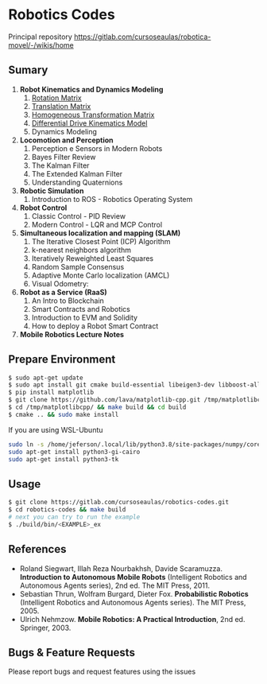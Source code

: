 # Robotics Codes

Principal repository https://gitlab.com/cursoseaulas/robotica-movel/-/wikis/home

## Sumary

1. **Robot Kinematics and Dynamics Modeling**
	1. [Rotation Matrix](src/examples/1/rotation_ex.cpp)
	1. [Translation Matrix](src/examples/1/translation_ex.cpp)
	1. [Homogeneous Transformation Matrix](src/examples/1/hTransformation_ex.cpp)
	1. [Differential Drive Kinematics Model](src/examples/1/diff_drive_Kinematics_ex.cpp)
	1. Dynamics Modeling
1. **Locomotion and Perception**
	1. Perception e Sensors in Modern Robots
	1. Bayes Filter Review
	1. The Kalman Filter
	1. The Extended Kalman Filter
	1. Understanding Quaternions
1. **Robotic Simulation**
	1. Introduction to ROS - Robotics Operating System
1. **Robot Control**
	1. Classic Control - PID Review
	1. Modern Control - LQR and MCP Control
1. **Simultaneous localization and mapping (SLAM)**
	1. The Iterative Closest Point (ICP) Algorithm
	1. k-nearest neighbors algorithm
	1. Iteratively Reweighted Least Squares
	1. Random Sample Consensus
	1. Adaptive Monte Carlo localization (AMCL)
	1. Visual Odometry:
1. **Robot as a Service (RaaS)**
	1. An Intro to Blockchain
	1. Smart Contracts and Robotics
	1. Introduction to EVM and Solidity
	1. How to deploy a Robot Smart Contract
1. **Mobile Robotics Lecture Notes**

## Prepare Environment

```bash
$ sudo apt-get update 
$ sudo apt install git cmake build-essential libeigen3-dev libboost-all-dev -y
$ pip install matplotlib
$ git clone https://github.com/lava/matplotlib-cpp.git /tmp/matplotlibcpp
$ cd /tmp/matplotlibcpp/ && make build && cd build
$ cmake .. && sudo make install
```
If you are using WSL-Ubuntu

```bash
sudo ln -s /home/jeferson/.local/lib/python3.8/site-packages/numpy/core/include/numpy /usr/include/numpy
sudo apt-get install python3-gi-cairo
sudo apt-get install python3-tk
```

## Usage

```bash
$ git clone https://gitlab.com/cursoseaulas/robotics-codes.git
$ cd robotics-codes && make build
# next you can try to run the example
$ ./build/bin/<EXAMPLE>_ex
```

## References

* Roland Siegwart, Illah Reza Nourbakhsh, Davide Scaramuzza. **Introduction to Autonomous Mobile Robots** (Intelligent Robotics and Autonomous Agents series), 2nd ed. The MIT Press, 2011.
* Sebastian Thrun, Wolfram Burgard, Dieter Fox. **Probabilistic Robotics** (Intelligent Robotics and Autonomous Agents series). The MIT Press, 2005.
* Ulrich Nehmzow. **Mobile Robotics: A Practical Introduction**, 2nd ed. Springer, 2003.

## Bugs & Feature Requests

Please report bugs and request features using the issues
